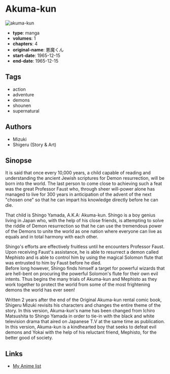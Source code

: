 # Akuma-kun

![akuma-kun](https://cdn.myanimelist.net/images/manga/3/186954.jpg)

-   **type**: manga
-   **volumes**: 1
-   **chapters**: 4
-   **original-name**: 悪魔くん
-   **start-date**: 1965-12-15
-   **end-date**: 1965-12-15

## Tags

-   action
-   adventure
-   demons
-   shounen
-   supernatural

## Authors

-   Mizuki
-   Shigeru (Story & Art)

## Sinopse

It is said that once every 10,000 years, a child capable of reading and understanding the ancient Jewish scriptures for Demon resurrection, will be born into the world. The last person to come close to achieving such a feat was the great Professor Faust who, through sheer will-power alone has managed to live for 300 years in anticipation of the advent of the next "chosen one" so that he can impart his knowledge directly before he can die.

That child is Shingo Yamada, A.K.A: Akuma-kun. Shingo is a boy genius living in Japan who, with the help of his close friends, is attempting to solve the riddle of Demon resurrection so that he can use the tremendous power of the Demons to unite the world as one nation where everyone can live as equals and in total harmony with each other.

Shingo's efforts are effectively fruitless until he encounters Professor Faust. Upon receiving Faust's assistance, he is able to resurrect a demon called Mephisto and is able to control him by using the magical Solomon flute that was entrusted to him by Faust before he died.  
Before long however, Shingo finds himself a target for powerful wizards that are hell-bent on procuring the powerful Solomon's flute for their own evil intents. Thus begins the many trials of Akuma-kun and Mephisto as they work together to protect the world from some of the most frightening demons the world has ever seen!

Written 2 years after the end of the Original Akuma-kun rental comic book, Shigeru Mizuki revisits his characters and changes the entire theme of the story. In this version, Akuma-kun's name has been changed from Ichiro Matsushita to Shingo Yamada in order to tie-in with the black and white television drama that aired on Japanese T.V at the same time as publication. In this version, Akuma-kun is a kindhearted boy that seeks to defeat evil demons and Yokai with the help of his reluctant friend, Mephisto, for the better good of society.

## Links

-   [My Anime list](https://myanimelist.net/manga/26386/Akuma-kun)
